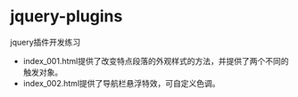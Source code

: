 # jquery-plugins
jquery插件开发练习
*  index_001.html提供了改变特点段落的外观样式的方法，并提供了两个不同的触发对象。
*  index_002.html提供了导航栏悬浮特效，可自定义色调。
